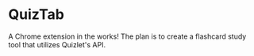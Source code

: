 # QuizTab

A Chrome extension in the works! The plan is to create a flashcard study tool that utilizes Quizlet's API.
